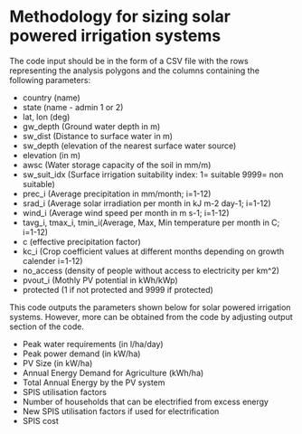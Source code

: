# Methodology for sizing solar powered irrigation systems

The code input should be in the form of a CSV file with the rows representing the analysis polygons and the columns containing the following parameters:
- country (name)
- state (name - admin 1 or 2)
- lat, lon (deg)
- gw_depth (Ground water depth in m)
- sw_dist (Distance to surface water in m)
- sw_depth (elevation of the nearest surface water source)
- elevation (in m)
- awsc (Water storage capacity of the soil in mm/m)
- sw_suit_idx (Surface irrigation suitability index: 1= suitable 9999= non suitable)
- prec_i (Average precipitation in mm/month; i=1-12)
- srad_i (Average solar irradiation per month in kJ m-2 day-1; i=1-12)
- wind_i (Average wind speed per month in m s-1; i=1-12)
- tavg_i, tmax_i, tmin_i(Average, Max, Min temperature per month in C; i=1-12)
- c (effective precipitation factor)
- kc_i (Crop coefficient values at different months depending on growth calender i=1-12)
- no_access (density of people without access to electricity per km^2)
- pvout_i (Mothly PV potential in kWh/kWp)
- protected (1 if not protected and 9999 if protected)


This code outputs the parameters shown below for solar powered irrigation systems. However, more can be obtained from the code by adjusting output section of the code.
- Peak water requirements (in l/ha/day)
- Peak power demand (in kW/ha)
- PV Size (in kW/ha)
- Annual Energy Demand for Agriculture (kWh/ha)
- Total Annual Energy by the PV system
- SPIS utilisation factors
- Number of households that can be electrified from excess energy
- New SPIS utilisation factors if used for electrification
- SPIS cost
